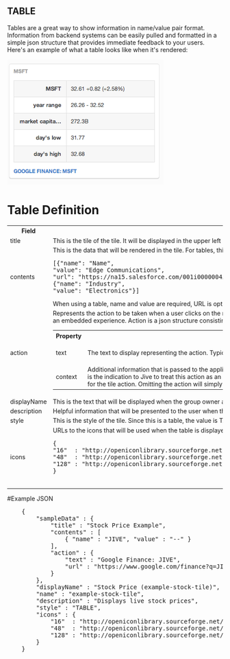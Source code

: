 ## TABLE
Tables are a great way to show information in name/value pair format. Information from backend systems can be easily pulled and formatted in a simple json structure that provides immediate feedback to your users. Here's an example of what a table looks like when it's rendered:

![Example Table](./images/table-example.png)

# Table Definition
<table border="0" width="70%">
  <tr>
    <th width="25%">Field</th>
    <th width="65%">Tile Property</th>
	<th width="10%">Required</th>
  </tr>
  <tr>
    <td>title</td>
    <td>This is the tile of the tile. It will be displayed in the upper left hand corner of the tile's frame.</td>
	<td>Yes</td>
  </tr>
  <tr>
    <td>contents</td>
    <td>This is the data that will be rendered in the tile. For tables, this is a json array that consists of name, value, and URL. For example: 
<pre>[{"name": "Name",
"value": "Edge Communications",  
"url": "https://na15.salesforce.com/001i0000004AqTD"},
{"name": "Industry",  
"value": "Electronics"}]</pre>
When using a table, name and value are required, URL is optional.
	</td>
	<td>Yes</td>
  </tr>
  <tr>
    <td>action</td>
    <td>Represents the action to be taken when a user clicks on the represented link. This can be simply a URL that navigates the user to another browser window or an embedded experience. Action is a json structure consisting of two elements, text and context. 
	<table>
	  <th>Property</th>
	  <th>Value</th>
	  <th>required</th>
	  <tr>
	    <td>text</td>
	    <td>The text to display representing the action. Typically, this is shown as a link.</td>
		<td>Yes. Required within the scope of action.</td>
	  </tr>
	  <tr>
	    <td>context</td>
	    <td>Additional information that is passed to the application when the view is rendered. Note: When a context is provided, this is the indication to Jive to treat this action as an embedded experience. Providing context will result in a light box opening for the tile action. Omitting the action will simply redirect to the provided URL.</td>
		<td>No</td>
	  </tr>
	</table>
   </td>
	<td>No</td>
  </tr>
  <tr>
    <td>displayName</td>
    <td>This is the text that will be displayed when the group owner adds the tile to the purposeful place.</td>
	<td>Yes</td>
  </tr>
  <tr>
    <td>description</td>
    <td>Helpful information that will be presented to the user when they are selecting the tile to be included in a template.</td>
	<td>No</td>
  </tr>
  <tr>
    <td>style</td>
    <td>This is the style of the tile. Since this is a table, the value is TABLE</td>
	<td>Yes</td>
  </tr>
 <tr>
    <td>icons</td>
    <td>URLs to the icons that will be used when the table is displayed. This is a json structure of three values, 16, 48, & 128. For example:
	<pre>{
"16"  : "http://openiconlibrary.sourceforge.net/gallery2/open_icon_library-full/icons/png/16x16/emblems/emblem-money.png",
"48"  : "http://openiconlibrary.sourceforge.net/gallery2/open_icon_library-full/icons/png/48x48/emblems/emblem-money.png",
"128" : "http://openiconlibrary.sourceforge.net/gallery2/open_icon_library-full/icons/png/128x128/emblems/emblem-money.png"
}
    </pre>
   </td>
	<td>No</td>
  </tr>
</table>

#Example JSON
<pre>
	{
	    "sampleData" : {
	        "title" : "Stock Price Example",
	        "contents" : [
	            { "name" : "JIVE", "value" : "--" }
	        ],
	        "action" : {
	            "text" : "Google Finance: JIVE",
	            "url" : "https://www.google.com/finance?q=JIVE"
	        }
	    },
	    "displayName" : "Stock Price (example-stock-tile)",
	    "name" : "example-stock-tile",
	    "description" : "Displays live stock prices",
	    "style" : "TABLE",
	    "icons" : {
	        "16"  : "http://openiconlibrary.sourceforge.net/gallery2/open_icon_library-full/icons/png/16x16/emblems/emblem-money.png",
	        "48"  : "http://openiconlibrary.sourceforge.net/gallery2/open_icon_library-full/icons/png/48x48/emblems/emblem-money.png",
	        "128" : "http://openiconlibrary.sourceforge.net/gallery2/open_icon_library-full/icons/png/128x128/emblems/emblem-money.png"
	    }
	}
	
</pre>

